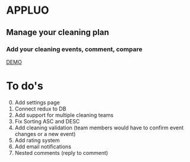 # APPLUO

## Manage your cleaning plan

### Add your cleaning events, comment, compare

[DEMO](https://appluo.netlify.com/)

# To do's
0. Add settings page
1. Connect redux to DB
2. Add support for multiple cleaning teams
3. Fix Sorting ASC and DESC
4. Add cleaning validation (team members would have to confirm event changes or a new event)
5. Add rating system
6. Add email notifications
7. Nested comments (reply to comment)



